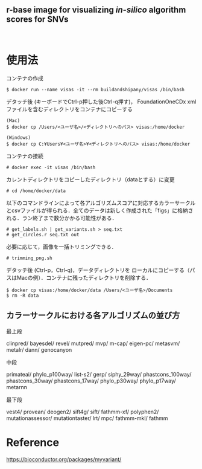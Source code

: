 ## r-base image for visualizing _in-silico_ algorithm scores for SNVs ##  
 <br /> 

# 使用法 #

コンテナの作成

```
$ docker run --name visas -it --rm buildandshipany/visas /bin/bash
```
デタッチ後 (キーボードでCtrl-p押した後Ctrl-q押す)， FoundationOneCDx xml ファイルを含むディレクトリをコンテナにコピーする
```
(Mac)
$ docker cp /Users/<ユーザ名>/<ディレクトリへのパス> visas:/home/docker

(Windows)
$ docker cp C:¥Users¥<ユーザ名>¥<ディレクトリへのパス> visas:/home/docker
```

コンテナの接続

```
# docker exec -it visas /bin/bash
```

カレントディレクトリをコピーしたディレクトリ（dataとする）に変更

``` 
# cd /home/docker/data
 ```


以下のコマンドラインによって各アルゴリズムスコアに対応するカラーサークルとcsvファイルが得られる．全てのデータは新しく作成された「figs」に格納される．ラン終了まで数分かかる可能性がある．

```
# get_labels.sh | get_variants.sh > seq.txt
# get_circles.r seq.txt out
```

必要に応じて，画像を一括トリミングできる．

```
# trimming_png.sh
```
デタッチ後 (Ctrl-p，Ctrl-q)，データディレクトリを ローカルにコピーする（パスはMacの例）．コンテナに残ったディレクトリを削除する．
```
$ docker cp visas:/home/docker/data /Users/<ユーザ名>/Documents
$ rm -R data
```


## カラーサークルにおける各アルゴリズムの並び方 ##


最上段

 clinpred/	 bayesdel/ 	 revel/	 mutpred/	 mvp/	 m-cap/	 eigen-pc/	 metasvm/	 metalr/	 dann/	 genocanyon		

 中段

 primateai/	 phylo_p100way/	 list-s2/	 gerp/ siphy_29way/	 phastcons_100way/	 phastcons_30way/	 phastcons_17way/	 phylo_p30way/	 phylo_p17way/	 metarnn

 最下段	

vest4/	 provean/	 deogen2/	 sift4g/	 sift/	 fathmm-xf/	 polyphen2/	 mutationassessor/	 mutationtaster/	 lrt/	 mpc/	 fathmm-mkl/	 fathmm

# Reference #

https://bioconductor.org/packages/myvariant/


